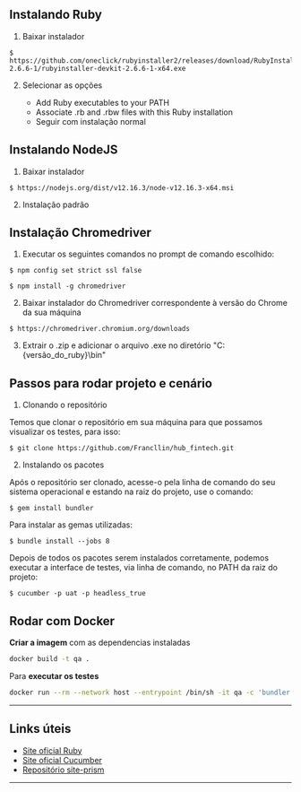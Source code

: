 ## Instalando Ruby

1. Baixar instalador

```
$ https://github.com/oneclick/rubyinstaller2/releases/download/RubyInstaller-2.6.6-1/rubyinstaller-devkit-2.6.6-1-x64.exe
```

2. Selecionar as opções

    - Add Ruby executables to your PATH
    - Associate .rb and .rbw files with this Ruby installation 
    - Seguir com instalação normal


## Instalando NodeJS

1. Baixar instalador 
```
$ https://nodejs.org/dist/v12.16.3/node-v12.16.3-x64.msi
```

2. Instalação padrão


## Instalação Chromedriver

1. Executar os seguintes comandos no prompt de comando escolhido:

```
$ npm config set strict ssl false
```
```
$ npm install -g chromedriver
```

2. Baixar instalador do Chromedriver correspondente à versão do Chrome da sua máquina 

```
$ https://chromedriver.chromium.org/downloads
```

3. Extrair o .zip e adicionar o arquivo .exe no diretório "C:\{versão_do_ruby}\bin"


## Passos para rodar projeto e cenário


 1. Clonando o repositório

Temos que clonar o repositório em sua máquina para que possamos visualizar os testes, para isso:

```
$ git clone https://github.com/Francllin/hub_fintech.git
```


 2. Instalando os pacotes

Após o repositório ser clonado, acesse-o pela linha de comando do seu sistema operacional e estando na raiz do projeto, use o comando:
```
$ gem install bundler
```

Para instalar as gemas utilizadas:
```
$ bundle install --jobs 8
```

Depois de todos os pacotes serem instalados corretamente, podemos executar a interface de testes, via linha de comando, no PATH da raiz do projeto:
```
$ cucumber -p uat -p headless_true
```

## Rodar com Docker

**Criar a imagem** com as dependencias instaladas

```bash
docker build -t qa .
```

Para **executar os testes**

```bash
docker run --rm --network host --entrypoint /bin/sh -it qa -c 'bundler install && bundle exec cucumber -p uat -p headless_true'
```

***

## Links úteis

- [Site oficial Ruby](https://www.ruby-lang.org/pt/)
- [Site oficial Cucumber](https://cucumber.io/)
- [Repositório site-prism](https://github.com/site-prism/site_prism)

***
